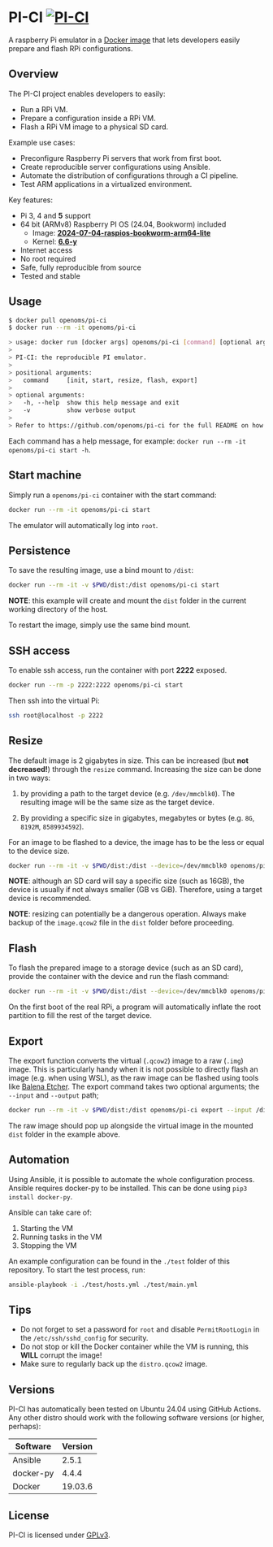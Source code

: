 # PI-CI [![PI-CI](https://github.com/openoms/pi-ci/actions/workflows/main.yml/badge.svg?branch=master)](https://github.com/openoms/pi-ci/actions/workflows/main.yml)
A raspberry Pi emulator in a [Docker image](https://hub.docker.com/r/openoms/pi-ci) that lets developers easily prepare and flash RPi configurations.

## Overview
The PI-CI project enables developers to easily:
- Run a RPi VM.
- Prepare a configuration inside a RPi VM.
- Flash a RPi VM image to a physical SD card.

Example use cases:
- Preconfigure Raspberry Pi servers that work from first boot.
- Create reproducible server configurations using Ansible.
- Automate the distribution of configurations through a CI pipeline.
- Test ARM applications in a virtualized environment.

Key features:
- Pi 3, 4 and **5** support
- 64 bit (ARMv8) Raspberry PI OS (24.04, Bookworm) included
  - Image: **[2024-07-04-raspios-bookworm-arm64-lite](https://downloads.raspberrypi.com/raspios_lite_arm64/images/raspios_lite_arm64-2024-07-04/)**
  - Kernel: **[6.6-y](https://github.com/raspberrypi/linux/tree/rpi-6.6.y)**
- Internet access
- No root required
- Safe, fully reproducible from source
- Tested and stable

## Usage
```sh
$ docker pull openoms/pi-ci
$ docker run --rm -it openoms/pi-ci

> usage: docker run [docker args] openoms/pi-ci [command] [optional args]
> 
> PI-CI: the reproducible PI emulator.
> 
> positional arguments:
>   command     [init, start, resize, flash, export]
> 
> optional arguments:
>   -h, --help  show this help message and exit
>   -v          show verbose output
> 
> Refer to https://github.com/openoms/pi-ci for the full README on how to use this program.
```
Each command has a help message, for example: 
`docker run --rm -it openoms/pi-ci start -h`.

## Start machine
Simply run a `openoms/pi-ci` container with the start command:
```sh
docker run --rm -it openoms/pi-ci start
```
The emulator will automatically log into `root`.

## Persistence
To save the resulting image, use a bind mount to `/dist`:
```sh
docker run --rm -it -v $PWD/dist:/dist openoms/pi-ci start
```
**NOTE**: this example will create and mount the `dist` folder in the current working directory of the host.

To restart the image, simply use the same bind mount.

## SSH access
To enable ssh access, run the container with port **2222** exposed.
```sh
docker run --rm -p 2222:2222 openoms/pi-ci start
```

Then ssh into the virtual Pi:
```sh
ssh root@localhost -p 2222
```

## Resize
The default image is 2 gigabytes in size. This can be increased (but **not decreased!**) through the `resize` command. Increasing the size can be done in two ways:
1. by providing a path to the target device (e.g. `/dev/mmcblk0`). The resulting image will be the same size as the target device.

2. By providing a specific size in gigabytes, megabytes or bytes (e.g. `8G`, `8192M`, `8589934592`).

For an image to be flashed to a device, the image has to be the less or equal to the device size.

```sh
docker run --rm -it -v $PWD/dist:/dist --device=/dev/mmcblk0 openoms/pi-ci resize /dev/mmcblk0
```

**NOTE**: although an SD card will say a specific size (such as 16GB), the device is usually if not always smaller (GB vs GiB). Therefore, using a target device is recommended.

**NOTE**: resizing can potentially be a dangerous operation. Always make backup of the `image.qcow2` file in the `dist` folder before proceeding.

## Flash 
To flash the prepared image to a storage device (such as an SD card), provide the container with the device and run the flash command:
```sh
docker run --rm -it -v $PWD/dist:/dist --device=/dev/mmcblk0 openoms/pi-ci flash /dev/mmcblk0
```
On the first boot of the real RPi, a program will automatically inflate the root partition to fill the rest of the target device.

## Export
The export function converts the virtual (`.qcow2`) image to a raw (`.img`) image. This is particularly handy when it is not possible to directly flash an image (e.g. when using WSL), as the raw image can be flashed using tools like [Balena Etcher](https://www.balena.io/etcher). The export command takes two optional arguments; the `--input` and `--output` path;
```sh
docker run --rm -it -v $PWD/dist:/dist openoms/pi-ci export --input /dist/image.qcow2 --output /dist/image.img
```
The raw image should pop up alongside the virtual image in the mounted `dist` folder in the example above.

## Automation
Using Ansible, it is possible to automate the whole configuration process. Ansible requires docker-py to be installed. This can be done using `pip3 install docker-py`.

Ansible can take care of:
1. Starting the VM
2. Running tasks in the VM
3. Stopping the VM

An example configuration can be found in the `./test` folder of this repository. To start the test process, run:
```sh
ansible-playbook -i ./test/hosts.yml ./test/main.yml
```

## Tips
- Do not forget to set a password for `root` and disable `PermitRootLogin` in the `/etc/ssh/sshd_config` for security.
- Do not stop or kill the Docker container while the VM is running, this **WILL** corrupt the image!
- Make sure to regularly back up the `distro.qcow2` image.

## Versions
PI-CI has automatically been tested on Ubuntu 24.04 using GitHub Actions. Any other distro should work with the following software versions (or higher, perhaps):

| Software  | Version  | 
| ----------| -------- |
| Ansible   | 2.5.1    |
| docker-py | 4.4.4    |
| Docker    | 19.03.6  |

## License
PI-CI is licensed under [GPLv3](https://www.gnu.org/licenses/gpl-3.0.en.html).
